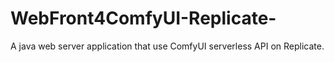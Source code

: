 # WebFront4ComfyUI-Replicate-
A java web server application that use ComfyUI serverless API on Replicate.
